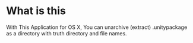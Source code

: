 # What is this
With This Application for OS X, You can unarchive (extract) .unitypackage as a directory with truth directory and file names.